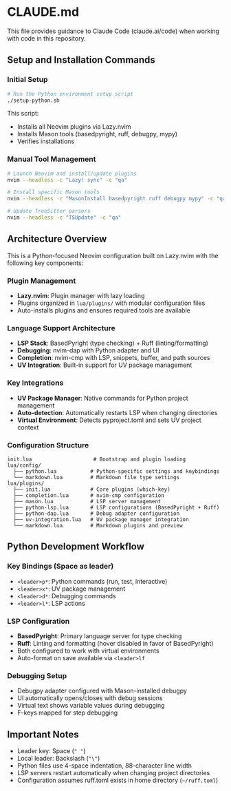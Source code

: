 # CLAUDE.md

This file provides guidance to Claude Code (claude.ai/code) when working with code in this repository.

## Setup and Installation Commands

### Initial Setup
```bash
# Run the Python environment setup script
./setup-python.sh
```

This script:
- Installs all Neovim plugins via Lazy.nvim
- Installs Mason tools (basedpyright, ruff, debugpy, mypy)
- Verifies installations

### Manual Tool Management
```bash
# Launch Neovim and install/update plugins
nvim --headless -c "Lazy! sync" -c "qa"

# Install specific Mason tools
nvim --headless -c "MasonInstall basedpyright ruff debugpy mypy" -c "qa"

# Update TreeSitter parsers
nvim --headless -c "TSUpdate" -c "qa"
```

## Architecture Overview

This is a Python-focused Neovim configuration built on Lazy.nvim with the following key components:

### Plugin Management
- **Lazy.nvim**: Plugin manager with lazy loading
- Plugins organized in `lua/plugins/` with modular configuration files
- Auto-installs plugins and ensures required tools are available

### Language Support Architecture
- **LSP Stack**: BasedPyright (type checking) + Ruff (linting/formatting)
- **Debugging**: nvim-dap with Python adapter and UI
- **Completion**: nvim-cmp with LSP, snippets, buffer, and path sources
- **UV Integration**: Built-in support for UV package management

### Key Integrations
- **UV Package Manager**: Native commands for Python project management
- **Auto-detection**: Automatically restarts LSP when changing directories
- **Virtual Environment**: Detects pyproject.toml and sets UV project context

### Configuration Structure
```
init.lua                    # Bootstrap and plugin loading
lua/config/
  ├── python.lua           # Python-specific settings and keybindings
  └── markdown.lua         # Markdown file type settings
lua/plugins/
  ├── init.lua             # Core plugins (which-key)
  ├── completion.lua       # nvim-cmp configuration
  ├── mason.lua            # LSP server management
  ├── python-lsp.lua       # LSP configurations (BasedPyright + Ruff)
  ├── python-dap.lua       # Debug adapter configuration
  ├── uv-integration.lua   # UV package manager integration
  └── markdown.lua         # Markdown plugins and preview
```

## Python Development Workflow

### Key Bindings (Space as leader)
- `<leader>p*`: Python commands (run, test, interactive)
- `<leader>x*`: UV package management
- `<leader>d*`: Debugging commands
- `<leader>l*`: LSP actions

### LSP Configuration
- **BasedPyright**: Primary language server for type checking
- **Ruff**: Linting and formatting (hover disabled in favor of BasedPyright)
- Both configured to work with virtual environments
- Auto-format on save available via `<leader>lf`

### Debugging Setup
- Debugpy adapter configured with Mason-installed debugpy
- UI automatically opens/closes with debug sessions
- Virtual text shows variable values during debugging
- F-keys mapped for step debugging

## Important Notes

- Leader key: Space (`" "`)
- Local leader: Backslash (`"\"`)
- Python files use 4-space indentation, 88-character line width
- LSP servers restart automatically when changing project directories
- Configuration assumes ruff.toml exists in home directory (`~/ruff.toml`)